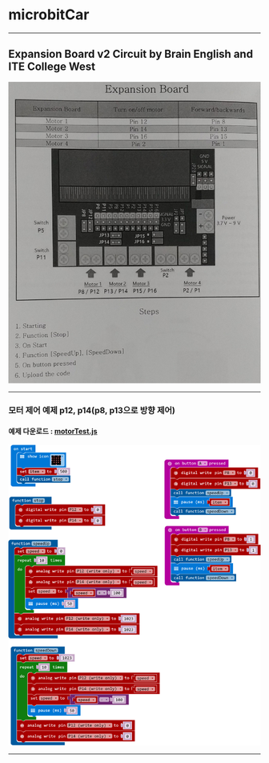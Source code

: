 # microbitCar

---
## Expansion Board v2 Circuit by Brain English and ITE College West  
![](https://github.com/mtinet/microbitCar/blob/master/image/20180612_161643.jpg?raw=true)  

---
### 모터 제어 예제 p12, p14(p8, p13으로 방향 제어)  
#### 예제 다운로드 : [motorTest.js](https://github.com/mtinet/microbitCar/blob/master/code/motorTest.js)  
![](https://github.com/mtinet/microbitCar/blob/master/image/microbit-screenshot.png?raw=true)  

---
